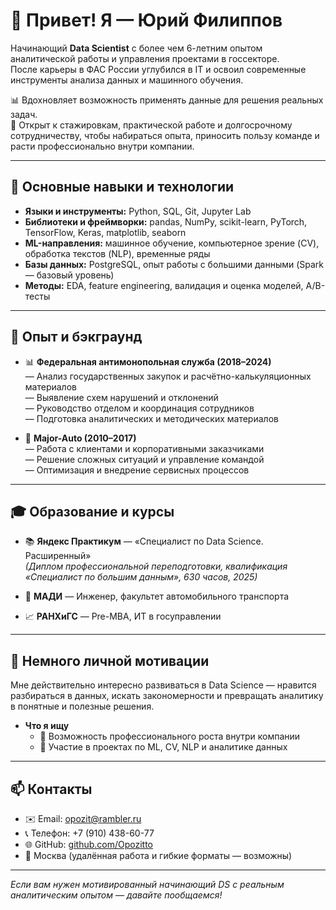 # 👋 Привет! Я — Юрий Филиппов

Начинающий **Data Scientist** с более чем 6-летним опытом аналитической работы и управления проектами в госсекторе.  
После карьеры в ФАС России углубился в IT и освоил современные инструменты анализа данных и машинного обучения.  

📊 Вдохновляет возможность применять данные для решения реальных задач.  
🚀 Открыт к стажировкам, практической работе и долгосрочному сотрудничеству, чтобы набираться опыта, приносить пользу команде и расти профессионально внутри компании.

---

## 🧠 Основные навыки и технологии

- **Языки и инструменты:** Python, SQL, Git, Jupyter Lab  
- **Библиотеки и фреймворки:** pandas, NumPy, scikit-learn, PyTorch, TensorFlow, Keras, matplotlib, seaborn  
- **ML-направления:** машинное обучение, компьютерное зрение (CV), обработка текстов (NLP), временные ряды  
- **Базы данных:** PostgreSQL, опыт работы с большими данными (Spark — базовый уровень)  
- **Методы:** EDA, feature engineering, валидация и оценка моделей, A/B-тесты

---

## 🧰 Опыт и бэкграунд

- 📊 **Федеральная антимонопольная служба (2018–2024)**  
  — Анализ государственных закупок и расчётно-калькуляционных материалов  
  — Выявление схем нарушений и отклонений  
  — Руководство отделом и координация сотрудников  
  — Подготовка аналитических и методических материалов  

- 🚗 **Major-Auto (2010–2017)**  
  — Работа с клиентами и корпоративными заказчиками  
  — Решение сложных ситуаций и управление командой  
  — Оптимизация и внедрение сервисных процессов

---

## 🎓 Образование и курсы

- 📚 **Яндекс Практикум** — «Специалист по Data Science. Расширенный»  
  *(Диплом профессиональной переподготовки, квалификация «Специалист по большим данным», 630 часов, 2025)*

- 🏫 **МАДИ** — Инженер, факультет автомобильного транспорта

- 📈 **РАНХиГС** — Pre-MBA, ИТ в госуправлении

---

## 🚀 Немного личной мотивации

Мне действительно интересно развиваться в Data Science — нравится разбираться в данных, искать закономерности и превращать аналитику в понятные и полезные решения.  

- **Что я ищу**
  - 🌱 Возможность профессионального роста внутри компании  
  - 🤝 Участие в проектах по ML, CV, NLP и аналитике данных

---

## 📫 Контакты

- ✉️ Email: [opozit@rambler.ru](mailto:opozit@rambler.ru)  
- 📞 Телефон: +7 (910) 438-60-77  
- 🌐 GitHub: [github.com/Opozitto](https://github.com/Opozitto)  
- 📍 Москва (удалённая работа и гибкие форматы — возможны)

---

_Если вам нужен мотивированный начинающий DS с реальным аналитическим опытом — давайте пообщаемся!_
